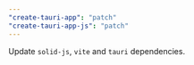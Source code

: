 ```yaml
---
"create-tauri-app": "patch"
"create-tauri-app-js": "patch"
---
```


Update `solid-js`, `vite` and `tauri` dependencies.

